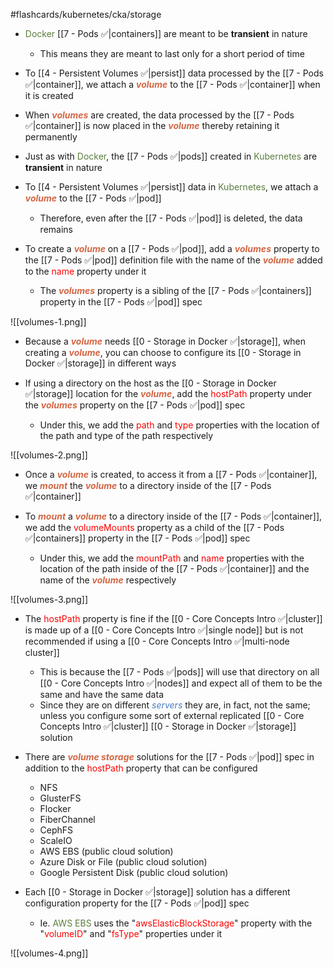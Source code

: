 #flashcards/kubernetes/cka/storage

- <span style="color:#5c7e3e">Docker</span> [[7 - Pods ✅|containers]] are meant to be **transient** in nature
	- This means they are meant to last only for a short period of time

- To [[4 - Persistent Volumes ✅|persist]] data processed by the [[7 - Pods ✅|container]], we attach a <b><i><span style="color:#d46644">volume</span></i></b> to the [[7 - Pods ✅|container]] when it is created

- When <b><i><span style="color:#d46644">volumes</span></i></b> are created, the data processed by the [[7 - Pods ✅|container]] is now placed in the <b><i><span style="color:#d46644">volume</span></i></b> thereby retaining it permanently

- Just as with <span style="color:#5c7e3e">Docker</span>, the [[7 - Pods ✅|pods]] created in <span style="color:#5c7e3e">Kubernetes</span> are **transient** in nature

- To [[4 - Persistent Volumes ✅|persist]] data in <span style="color:#5c7e3e">Kubernetes</span>, we attach a <b><i><span style="color:#d46644">volume</span></i></b> to the [[7 - Pods ✅|pod]]
	- Therefore, even after the [[7 - Pods ✅|pod]] is deleted, the data remains

- To create a <b><i><span style="color:#d46644">volume</span></i></b> on a [[7 - Pods ✅|pod]], add a <b><i><span style="color:#d46644">volumes</span></i></b> property to the [[7 - Pods ✅|pod]] definition file with the name of the <b><i><span style="color:#d46644">volume</span></i></b> added to the <span style="color:red">name</span> property under it
	- The <b><i><span style="color:#d46644">volumes</span></i></b> property is a sibling of the [[7 - Pods ✅|containers]] property in the [[7 - Pods ✅|pod]] spec

![[volumes-1.png]]

- Because a <b><i><span style="color:#d46644">volume</span></i></b> needs [[0 - Storage in Docker ✅|storage]], when creating a <b><i><span style="color:#d46644">volume</span></i></b>, you can choose to configure its [[0 - Storage in Docker ✅|storage]] in different ways

- If using a directory on the host as the [[0 - Storage in Docker ✅|storage]] location for the <b><i><span style="color:#d46644">volume</span></i></b>, add the <span style="color:red">hostPath</span> property under the <b><i><span style="color:#d46644">volumes</span></i></b> property on the [[7 - Pods ✅|pod]] spec
	- Under this, we add the <span style="color:red">path</span> and <span style="color:red">type</span> properties with the location of the path and type of the path respectively

![[volumes-2.png]]

- Once a <b><i><span style="color:#d46644">volume</span></i></b> is created, to access it from a [[7 - Pods ✅|container]], we <b><i><span style="color:#d46644">mount</span></i></b> the <b><i><span style="color:#d46644">volume</span></i></b> to a directory inside of the [[7 - Pods ✅|container]]

- To <b><i><span style="color:#d46644">mount</span></i></b> a <b><i><span style="color:#d46644">volume</span></i></b> to a directory inside of the [[7 - Pods ✅|container]], we add the <span style="color:red">volumeMounts</span> property as a child of the [[7 - Pods ✅|containers]] property in the [[7 - Pods ✅|pod]] spec
	- Under this, we add the <span style="color:red">mountPath</span> and <span style="color:red">name</span> properties with the location of the path inside of the [[7 - Pods ✅|container]] and the name of the <b><i><span style="color:#d46644">volume</span></i></b> respectively

![[volumes-3.png]]

- The <span style="color:red">hostPath</span> property is fine if the [[0 - Core Concepts Intro ✅|cluster]] is made up of a [[0 - Core Concepts Intro ✅|single node]] but is not recommended if using a [[0 - Core Concepts Intro ✅|multi-node cluster]]
	- This is because the [[7 - Pods ✅|pods]] will use that directory on all [[0 - Core Concepts Intro ✅|nodes]] and expect all of them to be the same and have the same data
	- Since they are on different <i><span style="color:#477bbe">servers</span></i> they are, in fact, not the same; unless you configure some sort of external replicated [[0 - Core Concepts Intro ✅|cluster]] [[0 - Storage in Docker ✅|storage]] solution

- There are <b><i><span style="color:#d46644">volume storage</span></i></b> solutions for the [[7 - Pods ✅|pod]] spec in addition to the <span style="color:red">hostPath</span> property that can be configured
	- NFS
	- GlusterFS
	- Flocker
	- FiberChannel
	- CephFS
	- ScaleIO
	- AWS EBS (public cloud solution)
	- Azure Disk or File (public cloud solution)
	- Google Persistent Disk (public cloud solution)

- Each [[0 - Storage in Docker ✅|storage]] solution has a different configuration property for the [[7 - Pods ✅|pod]] spec
	- Ie. <span style="color:#5c7e3e">AWS EBS</span> uses the "<span style="color:red">awsElasticBlockStorage</span>" property with the "<span style="color:red">volumeID</span>" and "<span style="color:red">fsType</span>" properties under it

![[volumes-4.png]]